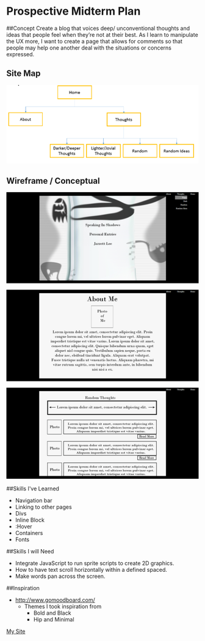 # **Prospective Midterm Plan**

##Concept
 Create a blog that voices deep/ unconventional thoughts 
 and ideas that people feel when they’re not at their best.
 As I learn to manipulate the UX more, I want to create a page 
 that allows for comments so that people may help one another 
 deal with the situations or concerns expressed.

## Site Map
![Site Map](img/site_map.png "900px")

## Wireframe / Conceptual

![wireframe_home](img/wire_frame_home.png "900px")

 
![wireframe_about](img/wire_frame_about.png "900px")


![wireframe_thoughts](img/wire_frame_thoughts.png "900px")


##Skills I've Learned
* Navigation bar
* Linking to other pages
* Divs
* Inline Block
* :Hover
* Containers
* Fonts


##Skills I will Need
* Integrate JavaScript to run sprite scripts to create 2D graphics. 
* How to have text scroll horizontally within a defined spaced.
* Make words pan across the screen. 

##Inspiration
* http://www.gomoodboard.com/
	* Themes I took inspiration from
		* Bold and Black
		* Hip and Minimal

[My Site](http://sites.bxmc.poly.edu/~jarrettlee/webdev/?p=5&preview=true)
